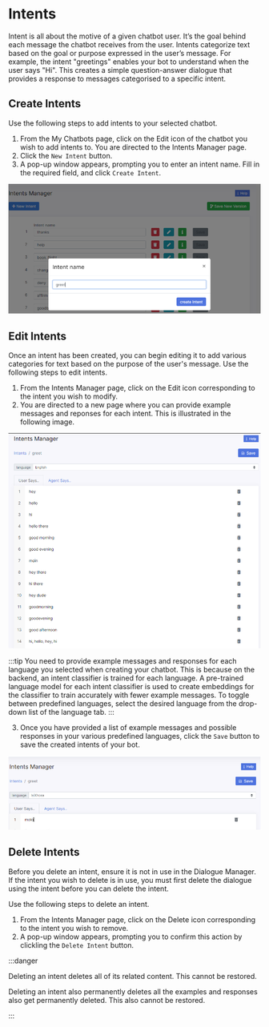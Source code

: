 # Intents

Intent is all about the motive of a given chatbot user. It’s the goal behind each message the chatbot receives from the user. Intents categorize text based on the goal or purpose expressed in the user’s message. For example, the intent "greetings" enables your bot to understand when the user says "Hi". This creates a simple question-answer dialogue that provides a response to messages categorised to a specific intent.

## Create Intents

Use the following steps to add intents to your selected chatbot.

1. From the My Chatbots page, click on the Edit icon of the chatbot you wish to add intents to. You are directed to the Intents Manager page.
2. Click the `New Intent` button.
3. A pop-up window appears, prompting you to enter an intent name. Fill in the required field, and click `Create Intent`.

![create intent](../../../static/img/create-intent.PNG)

## Edit Intents

Once an intent has been created, you can begin editing it to add various categories for text based on the purpose of the user's message. Use the following steps to edit intents.

1. From the Intents Manager page, click on the Edit icon corresponding to the intent you wish to modify. 
2. You are directed to a new page where you can provide example messages and reponses for each intent. This is illustrated in the following image.


![add intent examples and responses](../../../static/img/intent-examples.PNG)

:::tip
You need to provide example messages and responses for each language you selected when creating your chatbot. This is because on the backend, an intent classifier is trained for each language. A pre-trained language model for each intent classifier is used to create embeddings for the classifier to train accurately with fewer example messages. To toggle between predefined languages, select the desired language from the drop-down list of the language tab.
:::

3. Once you have provided a list of example messages and possible responses in your various predefined languages, click the `Save` button to save the created intents of your bot.

![change language](../../../static/img/intent-examples-change-language.PNG)


## Delete Intents

Before you delete an intent, ensure it is not in use in the Dialogue Manager. If the intent you wish to delete is in use, you must first delete the dialogue using the intent before you can delete the intent.

Use the following steps to delete an intent.

1. From the Intents Manager page, click on the Delete icon corresponding to the intent you wish to remove. 
2. A pop-up window appears, prompting you to confirm this action by clickling the `Delete Intent` button. 


:::danger

Deleting an intent deletes all of its related content. This cannot be restored.

Deleting an intent also permanently deletes all the examples and responses also get permanently deleted. This also cannot be restored.

:::
